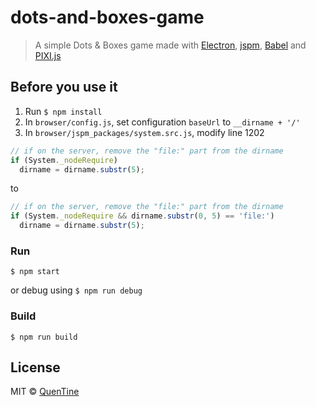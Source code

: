 # dots-and-boxes-game

> A simple Dots & Boxes game made with [Electron](http://electron.atom.io/), [jspm](http://jspm.io/), [Babel](https://babeljs.io) and [PIXI.js](https://github.com/GoodBoyDigital/pixi.js)

## Before you use it
1. Run `$ npm install`
2. In `browser/config.js`, set configuration `baseUrl` to `__dirname + '/'`
3. In `browser/jspm_packages/system.src.js`, modify line 1202

```javascript
// if on the server, remove the "file:" part from the dirname
if (System._nodeRequire)
  dirname = dirname.substr(5);
```

to

```javascript
// if on the server, remove the "file:" part from the dirname
if (System._nodeRequire && dirname.substr(0, 5) == 'file:')
  dirname = dirname.substr(5);
```

### Run

```
$ npm start
```
or debug using `$ npm run debug`

### Build

```
$ npm run build
```


## License

MIT © [QuenTine](http://quentine.me)
